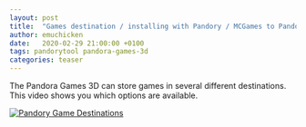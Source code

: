 ```yaml
---
layout: post
title:  "Games destination / installing with Pandory / MCGames to Pandora Games 3D"
author: emuchicken
date:   2020-02-29 21:00:00 +0100
tags: pandorytool pandora-games-3d
categories: teaser
---
```


The Pandora Games 3D can store games in several different destinations. This video shows you which options are available. 

[![Pandory Game Destinations](assets/youtube-MnucxXFcoyw.png)](https://www.youtube.com/watch?v=MnucxXFcoyw)
